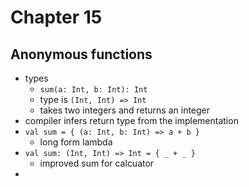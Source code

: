 # Chapter 15

## Anonymous functions
- types
  - `sum(a: Int, b: Int): Int`
  - type is `(Int, Int) => Int`
  - takes two integers and returns an integer
- compiler infers return type from the implementation
- `val sum = { (a: Int, b: Int) => a + b }`
  - long form lambda
- `val sum: (Int, Int) => Int = { _ + _ }`
  - improved sum for calcuator
- 
